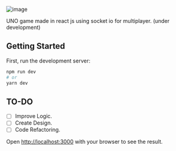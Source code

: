 ![image](https://user-images.githubusercontent.com/36079548/121036214-f7af3f80-c784-11eb-8d28-8dbcf9a223c9.png)

UNO game made in react js using socket io for multiplayer. (under development)

## Getting Started

First, run the development server:

```bash
npm run dev
# or
yarn dev
```

## TO-DO

- [ ] Improve Logic.
- [ ] Create Design.
- [ ] Code Refactoring.

Open [http://localhost:3000](http://localhost:3000) with your browser to see the result.
